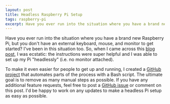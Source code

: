 ```yaml
---
layout: post
title: Headless Raspberry Pi Setup
tags: raspberry-pi
excerpt: Have you ever run into the situation where you have a brand new Raspberry Pi, but you don't have an external keyboard, mouse, and monitor to get started? I've been in this situation too....
---
```


Have you ever run into the situation where you have a brand new Raspberry Pi, but you don't have an external keyboard, mouse, and monitor to get started? I've been in this situation too. So, when I came across this [blog post](https://www.losant.com/blog/getting-started-with-the-raspberry-pi-zero-w-without-a-monitor), I was ecstatic: the instructions were super helpful and I was able to set up my Pi "headlessly" (i.e. no monitor attached).

To make it even easier for people to get up and running, I created a [GitHub project](https://github.com/estherjk/rpi-setup) that automates parts of the process with a Bash script. The ultimate goal is to remove as many manual steps as possible. If you have any additional feature requests, feel free to post a [GitHub issue](https://github.com/estherjk/rpi-setup/issues) or comment on this post. I'd be happy to work on any updates to make a headless Pi setup as easy as possible.